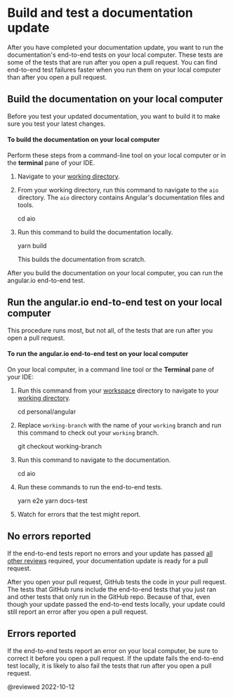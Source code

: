 # Build and test a documentation update

<!-- markdownLint-disable MD001 -->
<!-- markdownLint-disable MD033 -->

After you have completed your documentation update, you want to run the documentation's end-to-end tests on your local computer. These tests are some of the tests that are run after you open a pull request. You can find end-to-end test failures faster when you run them on your local computer than after you open a pull request.

## Build the documentation on your local computer

Before you test your updated documentation, you want to build it to make sure you test your latest changes.

#### To build the documentation on your local computer

<!-- vale Angular.Google_WordListSuggestions = NO -->

Perform these steps from a command-line tool on your local computer or in the **terminal** pane of your IDE.

<!-- vale Angular.Google_WordListSuggestions = YES -->

1. Navigate to your [working directory](guide/doc-prepare-to-edit#doc-working-directory).
2. From your working directory, run this command to navigate to the `aio` directory. The `aio` directory contains Angular's documentation files and tools.

    <code-example language="shell">

    cd aio

    </code-example>

3. Run this command to build the documentation locally.

    <code-example language="shell">

    yarn build

    </code-example>

    This builds the documentation from scratch.

After you build the documentation on your local computer, you can run the angular.io end-to-end test.

## Run the angular.io end-to-end test on your local computer

This procedure runs most, but not all, of the tests that are run after you open a pull request.

#### To run the angular.io end-to-end test on your local computer

On your local computer, in a command line tool or the **Terminal** pane of your IDE:

1.  Run this command from your [workspace](guide/doc-prepare-to-edit#create-a-git-workspace-on-your-local-computer) directory to navigate to your [working directory](guide/doc-prepare-to-edit#doc-working-directory).

    <code-example format="shell" language="shell">

    cd personal/angular

    </code-example>

1.  Replace `working-branch` with the name of your `working` branch and run this command to check out your `working` branch.

    <code-example format="shell" language="shell">

    git checkout working-branch

    </code-example>

1.  Run this command to navigate to the documentation.

    <code-example format="shell" language="shell">

    cd aio

    </code-example>

1.  Run these commands to run the end-to-end tests.

    <code-example format="shell" language="shell">

    yarn e2e
    yarn docs-test

    </code-example>

1.  Watch for errors that the test might report.

## No errors reported

If the end-to-end tests report no errors and your update has passed [all other reviews](guide/doc-editing#test-your-documentation) required,
your documentation update is ready for a pull request.

After you open your pull request, GitHub tests the code in your pull request.
The tests that GitHub runs include the end-to-end tests that you just ran and other tests that only run in the GitHub repo.
Because of that, even though your update passed the end-to-end tests locally, your update could still report an error after you open a pull request.

## Errors reported

If the end-to-end tests report an error on your local computer, be sure to correct it before you open a pull request.
If the update fails the end-to-end test locally, it is likely to also fail the tests that run after you open a pull request.

<!-- links -->

<!-- external links -->

<!-- end links -->

@reviewed 2022-10-12
